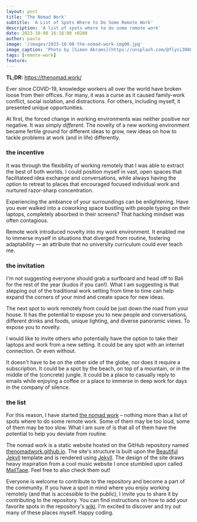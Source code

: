```yaml
---
layout: post
title: 'The Nomad Work'
subtitle: 'A List of Spots Where to Do Some Remote Work'
description: 'A list of spots where to do some remote work'
date: 2023-10-08 16:18:00 +0200
author: paulo
image: '/images/2023-10-08-the-nomad-work-img00.jpg'
image_caption: 'Photo by [Simon Abrams](https://unsplash.com/@flysi3000?utm_content=creditCopyText&utm_medium=referral&utm_source=unsplash) on [Unsplash](https://unsplash.com/photos/k_T9Zj3SE8k?utm_content=creditCopyText&utm_medium=referral&utm_source=unsplash)'
tags: [remote-work]
feature:
---    
```


<!---
Photo by <a href="https://unsplash.com/@flysi3000?utm_content=creditCopyText&utm_medium=referral&utm_source=unsplash">Simon Abrams</a> on <a href="https://unsplash.com/photos/k_T9Zj3SE8k?utm_content=creditCopyText&utm_medium=referral&utm_source=unsplash">Unsplash</a>
--->

**TL;DR:** <a href="https://thenomad.work/" target="_blank" rel="noopener noreferrer">https://thenomad.work/</a> 


Ever since COVID-19, knowledge workers all over the world have broken loose from their offices. For many, it was a curse as it caused family-work conflict, social isolation, and distractions. For others, including myself, it presented unique opportunities.

At first, the forced change in working environments was neither positive nor negative. It was simply _different_. The novelty of a new working environment became fertile ground for different ideas to grow, new ideas on how to tackle problems at work (and in life) differently.


### the incentive

It was through the flexibility of working remotely that I was able to extract the best of both worlds. I could position myself in vast, open spaces that facilitateed idea exchange and conversations, while always having the option to retreat to places that encouraged focused individual work and nurtured razor-sharp concentration. 

Experiencing the ambiance of your surroundings can be enlightening. Have you ever walked into a coworking space bustling with people typing on their laptops, completely absorbed in their screens? That hacking mindset was often contagious.

Remote work introduced novelty into my work environment. It enabled me to immerse myself in situations that diverged from routine, fostering adaptability — an attribute that no university curriculum could ever teach me.


### the invitation

I'm not suggesting everyone should grab a surfboard and head off to Bali for the rest of the year (kudos if you can!). What I am suggesting is that stepping out of the traditional work setting from time to time can help expand the corners of your mind and create space for new ideas. 

The next spot to work remotely from could be just down the road from your house. It has the potential to expose you to new people and conversations, different drinks and foods, unique lighting, and diverse panoramic views. To expose you to novelty. 

I would like to invite others who potentially have the option to take their laptops and work from a new setting. It could be any spot with an internet connection. Or even without. 

It doesn't have to be on the other side of the globe, nor does it require a subscription. It could be a spot by the beach, on top of a mountain, or in the middle of the (concrete) jungle. It could be a place to casually reply to emails while enjoying a coffee or a place to immerse in deep work for days in the company of silence.

### the list

For this reason, I have started <a href="https://thenomad.work/" target="_blank" rel="noopener noreferrer">the nomad work</a> – nothing more than a list of spots where to do some remote work. Some of them may be too loud, some of them may be too slow. What I am sure of is that all of them have the potential to help you deviate from routine. 

The nomad work is a static website hosted on the GitHub repository named <a href="https://github.com/thenomadwork/thenomadwork.github.io" target="_blank" rel="noopener noreferrer">thenomadwork.github.io</a>. The site's structure is built upon the <a href="https://beautifuljekyll.com/" target="_blank" rel="noopener noreferrer">Beautiful Jekyll</a> template and is rendered using <a href="https://jekyllrb.com/" target="_blank" rel="noopener noreferrer">Jekyll</a>. The design of the site draws heavy inspiration from a cool music website I once stumbled upon called <a href="https://www.mailta.pe/" target="_blank" rel="noopener noreferrer">MailTape</a>. Feel free to also check them out!

Everyone is welcome to contribute to the repository and become a part of the community. If you have a spot in mind where you enjoy working remotely (and that is accessible to the public), I invite you to share it by contributing to the repository. You can find instructions on how to add your favorite spots in the repository's <a href="https://github.com/thenomadwork/thenomadwork.github.io/wiki" target="_blank" rel="noopener noreferrer">wiki</a>. I'm excited to discover and try out many of these places myself. Happy coding.